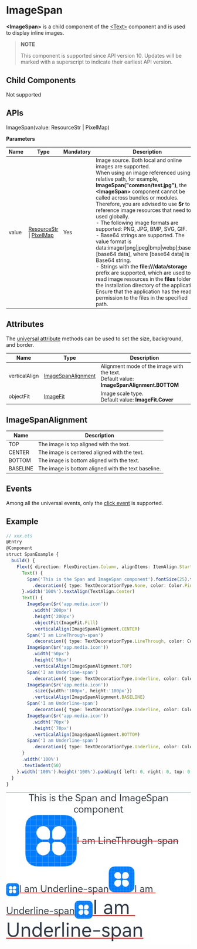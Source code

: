 # ImageSpan

**\<ImageSpan>** is a child component of the [\<Text>](ts-basic-components-text.md) component and is used to display inline images.

>  **NOTE**
>
>  This component is supported since API version 10. Updates will be marked with a superscript to indicate their earliest API version.


## Child Components

Not supported


## APIs

ImageSpan(value: ResourceStr | PixelMap)

**Parameters**

| Name| Type| Mandatory| Description|
| -------- | -------- | -------- | -------- |
| value | [ResourceStr](ts-types.md#ResourceStr) \| [PixelMap](../apis/js-apis-image.md#pixelmap7)  | Yes| Image source. Both local and online images are supported.<br>When using an image referenced using a relative path, for example, **ImageSpan("common/test.jpg")**, the **\<ImageSpan>** component cannot be called across bundles or modules. Therefore, you are advised to use **\$r** to reference image resources that need to be used globally.<br>\- The following image formats are supported: PNG, JPG, BMP, SVG, GIF.<br>\- Base64 strings are supported. The value format is data:image/[png\|jpeg\|bmp\|webp];base64,[base64 data], where [base64 data] is a Base64 string.<br>\- Strings with the **file:///data/storage** prefix are supported, which are used to read image resources in the **files** folder in the installation directory of the application. Ensure that the application has the read permission to the files in the specified path.|


## Attributes

The [universal attribute](ts-universal-attributes-size.md) methods can be used to set the size, background, and border.

| Name| Type| Description|
| -------- | -------- | -------- |
| verticalAlign | [ImageSpanAlignment](#imagespanalignment) | Alignment mode of the image with the text.<br>Default value: **ImageSpanAlignment.BOTTOM**|
| objectFit | [ImageFit](ts-appendix-enums.md#imagefit) | Image scale type.<br>Default value: **ImageFit.Cover**|

## ImageSpanAlignment

| Name    | Description                          |
| -------- | ------------------------------ |
| TOP      | The image is top aligned with the text.  |
| CENTER   | The image is centered aligned with the text.      |
| BOTTOM   | The image is bottom aligned with the text.  |
| BASELINE | The image is bottom aligned with the text baseline.|

## Events

Among all the universal events, only the [click event](ts-universal-attributes-click.md) is supported.

## Example

```ts
// xxx.ets
@Entry
@Component
struct SpanExample {
  build() {
    Flex({ direction: FlexDirection.Column, alignItems: ItemAlign.Start}) {
      Text() {
        Span('This is the Span and ImageSpan component').fontSize(25).textCase(TextCase.Normal)
          .decoration({ type: TextDecorationType.None, color: Color.Pink })
      }.width('100%').textAlign(TextAlign.Center)
      Text() {
        ImageSpan($r('app.media.icon'))
          .width('200px')
          .height('200px')
          .objectFit(ImageFit.Fill)
          .verticalAlign(ImageSpanAlignment.CENTER)
        Span('I am LineThrough-span')
          .decoration({ type: TextDecorationType.LineThrough, color: Color.Red }).fontSize(25)
        ImageSpan($r('app.media.icon'))
          .width('50px')
          .height('50px')
          .verticalAlign(ImageSpanAlignment.TOP)
        Span('I am Underline-span')
          .decoration({ type: TextDecorationType.Underline, color: Color.Red }).fontSize(25)
        ImageSpan($r('app.media.icon'))
          .size({width:'100px', height:'100px'})
          .verticalAlign(ImageSpanAlignment.BASELINE)
        Span('I am Underline-span')
          .decoration({ type: TextDecorationType.Underline, color: Color.Red }).fontSize(25)
        ImageSpan($r('app.media.icon'))
          .width('70px')
          .height('70px')
          .verticalAlign(ImageSpanAlignment.BOTTOM)
        Span('I am Underline-span')
          .decoration({ type: TextDecorationType.Underline, color: Color.Red }).fontSize(50)
      }
      .width('100%')
      .textIndent(50)
    }.width('100%').height('100%').padding({ left: 0, right: 0, top: 0 })
  }
}
```

![imagespan](figures/imagespan.png)

